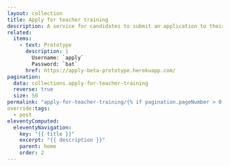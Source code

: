 ```yaml
---
layout: collection
title: Apply for teacher training
description: A service for candidates to submit an application to their chosen teacher training courses
related:
  items:
    - text: Prototype
      description: |
        Username: `apply`
        Password: `bat`
      href: https://apply-beta-prototype.herokuapp.com/
pagination:
  data: collections.apply-for-teacher-training
  reverse: true
  size: 50
permalink: "apply-for-teacher-training/{% if pagination.pageNumber > 0 %}page/{{ pagination.pageNumber + 1 }}{% endif %}/"
override:tags:
  - post
eleventyComputed:
  eleventyNavigation:
    key: "{{ title }}"
    excerpt: "{{ description }}"
    parent: home
    order: 2
---
```

